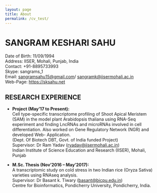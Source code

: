 ```yaml
---
layout: page
title: About
permalink: /cv_test/
---
```


# SANGRAM KESHARI SAHU

Date of Birth: 11/09/1994  
Address: IISER, Mohali, Punjab, India  
Contact: +91-8895733993  
Skype: sangrams_1  
Email: sangramsahu15@gmail.com/ sangramk@iisermohali.ac.in  
Web-Page: https://sksahu.net  

## RESEARCH EXPERIENCE

* **Project (May’17 to Present):**  
Cell type-specific transcriptome profiling of 
Shoot Apical Meristem (SAM) in the model plant Arabidopsis thaliana using 
RNA-Seq experiment and finding LncRNAs and microRNAs involved in cell 
differentiation. Also worked on Gene Regulatory Network (NGR) and 
developed Web- Application.  
(Dept. Of Biotech DBT, Govt. of India funded Project)  
Supervisor: Dr Ram Yadav (ryadav@iisermohali.ac.in)  
Indian Institute of Science Education and Research (IISER), Mohali, Punjab

* **M.Sc. Thesis (Nov’2016 – May’2017):**  
A transcriptomic study on cold stress in two Indian rice (Oryza Sativa) varieties using RNAseq analysis.	
Supervisor: Dr Basant k. Tiwary (basant@bicpu.edu.in)  
Centre for Bioinformatics, Pondicherry University, Pondicherry, India.

